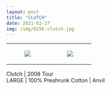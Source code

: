 ```yaml
---
layout: post
title: "CLUTCH"
date: 2021-01-27
img: /img/0156-clutch.jpg
---
```




<table style="width:100%;"><tr><td style="vertical-align:top;">
      <figure class="tmblr-full" data-orig-height="2048" data-orig-width="1365" data-orig-src="https://concertshirts.netlify.app/shirts/0156/0156-01.jpg"><img src="https://64.media.tumblr.com/3faf76e09a5ff1f896ecc5b62bd898dc/47f2f54b59fd9594-95/s540x810/a7e60de51f597e85442f508b3e53bfa5d53eb99e.jpg" data-orig-height="2048" data-orig-width="1365" data-orig-src="https://concertshirts.netlify.app/shirts/0156/0156-01.jpg"/></figure></td>
    <td style="vertical-align:top;">
      <figure class="tmblr-full" data-orig-height="2048" data-orig-width="1365" data-orig-src="https://concertshirts.netlify.app/shirts/0156/0156-02.jpg"><img src="https://64.media.tumblr.com/931de359e5dec61badeca723993336a4/47f2f54b59fd9594-57/s540x810/2c7b44b236bdfc4f1a3ecb4730ed07a333650299.jpg" data-orig-height="2048" data-orig-width="1365" data-orig-src="https://concertshirts.netlify.app/shirts/0156/0156-02.jpg"/></figure></td>
  </tr></table><p>
  Clutch | 2008 Tour<br/>LARGE | 100% Preshrunk Cotton | Anvil
</p>
